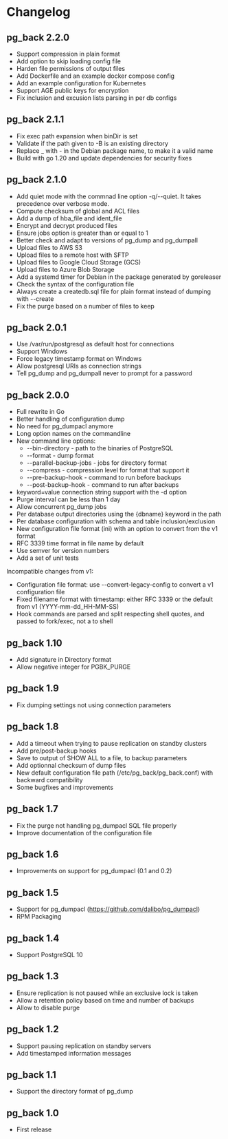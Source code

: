 # Changelog

## pg_back 2.2.0

* Support compression in plain format
* Add option to skip loading config file
* Harden file permissions of output files
* Add Dockerfile and an example docker compose config
* Add an example configuration for Kubernetes
* Support AGE public keys for encryption
* Fix inclusion and excusion lists parsing in per db configs

## pg_back 2.1.1

* Fix exec path expansion when binDir is set
* Validate if the path given to -B is an existing directory
* Replace _ with - in the Debian package name, to make it a valid name
* Build with go 1.20 and update dependencies for security fixes

## pg_back 2.1.0

* Add quiet mode with the commnad line option -q/--quiet. It takes precedence
  over verbose mode.
* Compute checksum of global and ACL files
* Add a dump of hba_file and ident_file
* Encrypt and decrypt produced files
* Ensure jobs option is greater than or equal to 1
* Better check and adapt to versions of pg_dump and pg_dumpall
* Upload files to AWS S3
* Upload files to a remote host with SFTP
* Upload files to Google Cloud Storage (GCS)
* Upload files to Azure Blob Storage
* Add a systemd timer for Debian in the package generated by goreleaser
* Check the syntax of the configuration file
* Always create a createdb.sql file for plain format instead of dumping with --create
* Fix the purge based on a number of files to keep

## pg_back 2.0.1

* Use /var/run/postgresql as default host for connections
* Support Windows
* Force legacy timestamp format on Windows
* Allow postgresql URIs as connection strings
* Tell pg_dump and pg_dumpall never to prompt for a password


## pg_back 2.0.0

* Full rewrite in Go
* Better handling of configuration dump
* No need for pg_dumpacl anymore
* Long option names on the commandline
* New command line options:
  - --bin-directory - path to the binaries of PostgreSQL
  - --format - dump format
  - --parallel-backup-jobs - jobs for directory format
  - --compress - compression level for format that support it
  - --pre-backup-hook - command to run before backups
  - --post-backup-hook - command to run after backups
* keyword=value connection string support with the -d option
* Purge interval can be less than 1 day
* Allow concurrent pg_dump jobs
* Per database output directories using the {dbname} keyword in the path
* Per database configuration with schema and table inclusion/exclusion
* New configuration file format (ini) with an option to convert from the v1
  format
* RFC 3339 time format in file name by default
* Use semver for version numbers
* Add a set of unit tests

Incompatible changes from v1:

* Configuration file format: use --convert-legacy-config to convert a v1
  configuration file
* Fixed filename format with timestamp: either RFC 3339 or the default from v1
  (YYYY-mm-dd_HH-MM-SS)
* Hook commands are parsed and split respecting shell quotes, and passed to
  fork/exec, not a to shell


## pg_back 1.10

* Add signature in Directory format
* Allow negative integer for PGBK_PURGE


## pg_back 1.9

* Fix dumping settings not using connection parameters


## pg_back 1.8

* Add a timeout when trying to pause replication on standby clusters
* Add pre/post-backup hooks
* Save to output of SHOW ALL to a file, to backup parameters
* Add optionnal checksum of dump files
* New default configuration file path (/etc/pg_back/pg_back.conf) with
  backward compatibility
* Some bugfixes and improvements


## pg_back 1.7

* Fix the purge not handling pg_dumpacl SQL file properly
* Improve documentation of the configuration file


## pg_back 1.6

* Improvements on support for pg_dumpacl (0.1 and 0.2)


## pg_back 1.5

* Support for pg_dumpacl (https://github.com/dalibo/pg_dumpacl)
* RPM Packaging


## pg_back 1.4

* Support PostgreSQL 10


## pg_back 1.3

* Ensure replication is not paused while an exclusive lock is taken
* Allow a retention policy based on time and number of backups
* Allow to disable purge


## pg_back 1.2

* Support pausing replication on standby servers
* Add timestamped information messages


## pg_back 1.1

* Support the directory format of pg_dump


## pg_back 1.0

* First release

